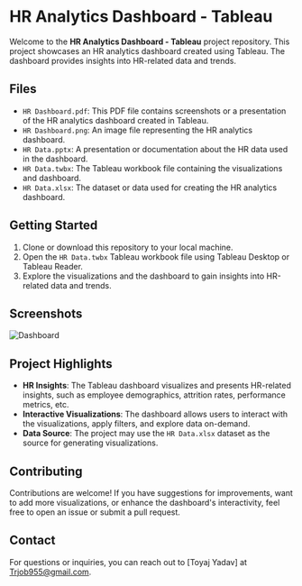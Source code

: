 # HR Analytics Dashboard - Tableau

Welcome to the **HR Analytics Dashboard - Tableau** project repository. This project showcases an HR analytics dashboard created using Tableau. The dashboard provides insights into HR-related data and trends.

## Files

- `HR Dashboard.pdf`: This PDF file contains screenshots or a presentation of the HR analytics dashboard created in Tableau.
- `HR Dashboard.png`: An image file representing the HR analytics dashboard.
- `HR Data.pptx`: A presentation or documentation about the HR data used in the dashboard.
- `HR Data.twbx`: The Tableau workbook file containing the visualizations and dashboard.
- `HR Data.xlsx`: The dataset or data used for creating the HR analytics dashboard.

## Getting Started

1. Clone or download this repository to your local machine.
2. Open the `HR Data.twbx` Tableau workbook file using Tableau Desktop or Tableau Reader.
3. Explore the visualizations and the dashboard to gain insights into HR-related data and trends.

## Screenshots

![Dashboard](screenshots/HR_Dashboard.png)

## Project Highlights

- **HR Insights**: The Tableau dashboard visualizes and presents HR-related insights, such as employee demographics, attrition rates, performance metrics, etc.
- **Interactive Visualizations**: The dashboard allows users to interact with the visualizations, apply filters, and explore data on-demand.
- **Data Source**: The project may use the `HR Data.xlsx` dataset as the source for generating visualizations.

## Contributing

Contributions are welcome! If you have suggestions for improvements, want to add more visualizations, or enhance the dashboard's interactivity, feel free to open an issue or submit a pull request.


## Contact
For questions or inquiries, you can reach out to [Toyaj Yadav] at [Trjob955@gmail.com](mailto:trjob955@gmail.com).
